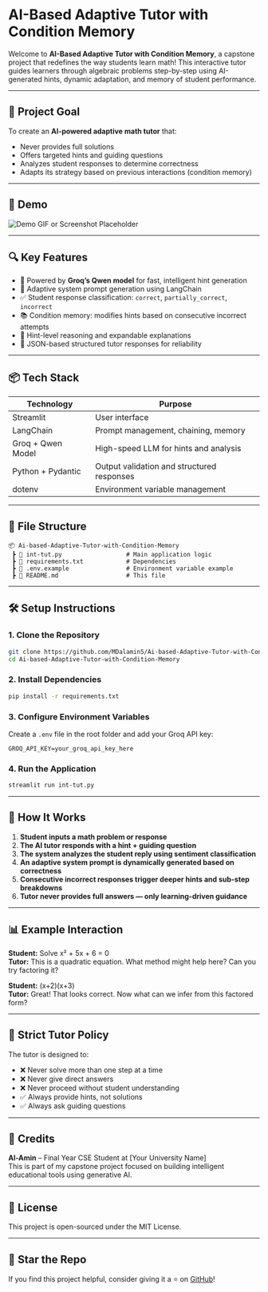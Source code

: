 # AI-Based Adaptive Tutor with Condition Memory

Welcome to **AI-Based Adaptive Tutor with Condition Memory**, a capstone project that redefines the way students learn math! This interactive tutor guides learners through algebraic problems step-by-step using AI-generated hints, dynamic adaptation, and memory of student performance.

---

## 🎯 Project Goal
To create an **AI-powered adaptive math tutor** that:
- Never provides full solutions
- Offers targeted hints and guiding questions
- Analyzes student responses to determine correctness
- Adapts its strategy based on previous interactions (condition memory)

---

## 🚀 Demo
![Demo GIF or Screenshot Placeholder](link-to-your-demo.gif)

---

## 🔍 Key Features

- 🤖 Powered by **Groq’s Qwen model** for fast, intelligent hint generation
- 🧠 Adaptive system prompt generation using LangChain
- ✅ Student response classification: `correct`, `partially_correct`, `incorrect`
- 📚 Condition memory: modifies hints based on consecutive incorrect attempts
- 💬 Hint-level reasoning and expandable explanations
- 🧩 JSON-based structured tutor responses for reliability

---

## 📦 Tech Stack
| Technology         | Purpose                                      |
|--------------------|----------------------------------------------|
| Streamlit          | User interface                               |
| LangChain          | Prompt management, chaining, memory          |
| Groq + Qwen Model  | High-speed LLM for hints and analysis        |
| Python + Pydantic  | Output validation and structured responses   |
| dotenv             | Environment variable management              |

---

## 📁 File Structure
```
📦 Ai-based-Adaptive-Tutor-with-Condition-Memory
 ┣ 📄 int-tut.py                  # Main application logic
 ┣ 📄 requirements.txt            # Dependencies
 ┣ 📄 .env.example                # Environment variable example
 ┣ 📄 README.md                   # This file
```

---

## 🛠️ Setup Instructions

### 1. Clone the Repository
```bash
git clone https://github.com/MDalamin5/Ai-based-Adaptive-Tutor-with-Condition-Memory.git
cd Ai-based-Adaptive-Tutor-with-Condition-Memory
```

### 2. Install Dependencies
```bash
pip install -r requirements.txt
```

### 3. Configure Environment Variables
Create a `.env` file in the root folder and add your Groq API key:
```env
GROQ_API_KEY=your_groq_api_key_here
```

### 4. Run the Application
```bash
streamlit run int-tut.py
```

---

## 🧠 How It Works

1. **Student inputs a math problem or response**
2. **The AI tutor responds with a hint + guiding question**
3. **The system analyzes the student reply using sentiment classification**
4. **An adaptive system prompt is dynamically generated based on correctness**
5. **Consecutive incorrect responses trigger deeper hints and sub-step breakdowns**
6. **Tutor never provides full answers — only learning-driven guidance**

---

## 📊 Example Interaction
**Student:** Solve x² + 5x + 6 = 0  
**Tutor:** This is a quadratic equation. What method might help here? Can you try factoring it?

**Student:** (x+2)(x+3)  
**Tutor:** Great! That looks correct. Now what can we infer from this factored form?

---

## 🔐 Strict Tutor Policy
The tutor is designed to:
- ❌ Never solve more than one step at a time
- ❌ Never give direct answers
- ❌ Never proceed without student understanding
- ✅ Always provide hints, not solutions
- ✅ Always ask guiding questions

---

## 🙌 Credits
**Al-Amin** – Final Year CSE Student at [Your University Name]  
This is part of my capstone project focused on building intelligent educational tools using generative AI.

---

## 📃 License
This project is open-sourced under the MIT License.

---

## 🌟 Star the Repo
If you find this project helpful, consider giving it a ⭐ on [GitHub](https://github.com/MDalamin5/Ai-based-Adaptive-Tutor-with-Condition-Memory)!

